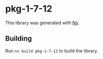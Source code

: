 # pkg-1-7-12

This library was generated with [Nx](https://nx.dev).

## Building

Run `nx build pkg-1-7-12` to build the library.
